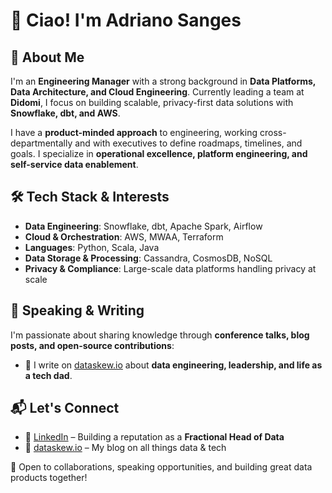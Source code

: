 # 👋 Ciao! I'm Adriano Sanges

## 🚀 About Me

I'm an **Engineering Manager** with a strong background in **Data Platforms, Data Architecture, and Cloud Engineering**. Currently leading a team at **Didomi**, I focus on building scalable, privacy-first data solutions with **Snowflake, dbt, and AWS**. 

I have a **product-minded approach** to engineering, working cross-departmentally and with executives to define roadmaps, timelines, and goals. I specialize in **operational excellence, platform engineering, and self-service data enablement**.

## 🛠️ Tech Stack & Interests

- **Data Engineering**: Snowflake, dbt, Apache Spark, Airflow
- **Cloud & Orchestration**: AWS, MWAA, Terraform
- **Languages**: Python, Scala, Java
- **Data Storage & Processing**: Cassandra, CosmosDB, NoSQL
- **Privacy & Compliance**: Large-scale data platforms handling privacy at scale

## 🎤 Speaking & Writing

I'm passionate about sharing knowledge through **conference talks, blog posts, and open-source contributions**:
- 📝 I write on [dataskew.io](https://dataskew.io) about **data engineering, leadership, and life as a tech dad**.


## 📬 Let's Connect

- 💼 [LinkedIn](https://www.linkedin.com/in/adrianosanges/) – Building a reputation as a **Fractional Head of Data**
- 📝 [dataskew.io](https://dataskew.io) – My blog on all things data & tech

🚀 Open to collaborations, speaking opportunities, and building great data products together!

<!--
**dorianganessa/dorianganessa** is a ✨ _special_ ✨ repository because its `README.md` (this file) appears on your GitHub profile.

Here are some ideas to get you started:

- 🔭 I’m currently working on ...
- 🌱 I’m currently learning ...
- 👯 I’m looking to collaborate on ...
- 🤔 I’m looking for help with ...
- 💬 Ask me about ...
- 📫 How to reach me: ...
- 😄 Pronouns: ...
- ⚡ Fun fact: ...
-->
